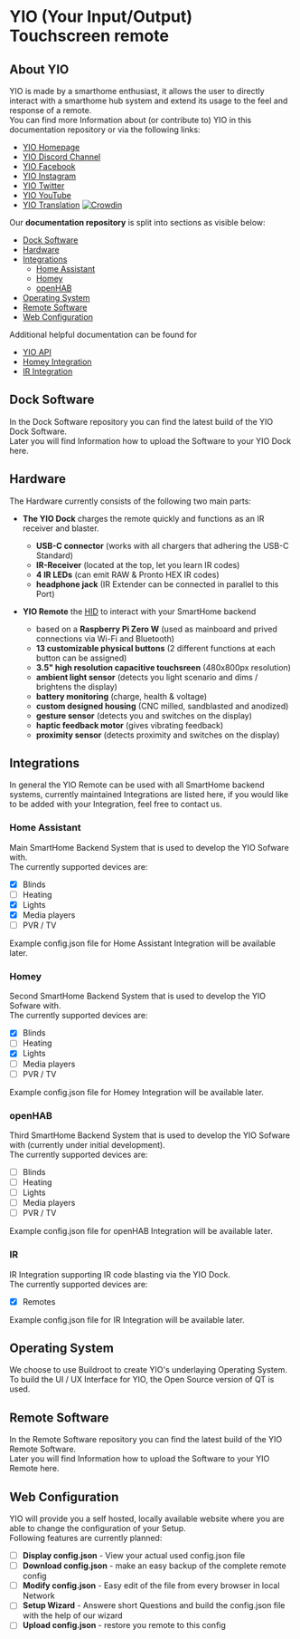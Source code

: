# YIO (Your Input/Output) Touchscreen remote

## About YIO
YIO is made by a smarthome enthusiast, it allows the user to directly interact with a smarthome hub system and extend its usage to the feel and response of a remote.  
You can find more Information about (or contribute to) YIO in this documentation repository or via the following links:

- [YIO Homepage](https://yio-remote.com)  
- [YIO Discord Channel](http://chat.yio-remote.com)  
- [YIO Facebook](https://www.facebook.com/YIOremote)  
- [YIO Instagram](https://www.instagram.com/yioremote/)  
- [YIO Twitter](https://twitter.com/yioremote)  
- [YIO YouTube](http://video.yio-remote.com/)  
- [YIO Translation](https://translate.yio-remote.com) [![Crowdin](https://d322cqt584bo4o.cloudfront.net/yio-remote-translation/localized.svg)](https://crowdin.com/project/yio-remote-translation)

Our **documentation repository** is split into sections as visible below:
 - [Dock Software](https://github.com/YIO-Remote/documentation#dock-software)
 - [Hardware](https://github.com/YIO-Remote/documentation#hardware)
 - [Integrations](https://github.com/YIO-Remote/documentation#integrations)
   * [Home Assistant](https://github.com/YIO-Remote/documentation#home-assistant)
   * [Homey](https://github.com/YIO-Remote/documentation#homey)
   * [openHAB](https://github.com/YIO-Remote/documentation#openhab)
- [Operating System](https://github.com/YIO-Remote/documentation#operating-system)
- [Remote Software](https://github.com/YIO-Remote/documentation#remote-software)
- [Web Configuration](https://github.com/YIO-Remote/documentation#web-configuration)

Additional helpful documentation can be found for
- [YIO API](https://github.com/YIO-Remote/documentation/blob/master/yio-api.md)
- [Homey Integration](https://github.com/YIO-Remote/documentation/blob/master/integration.homey.md)
- [IR Integration](https://github.com/YIO-Remote/documentation/blob/master/integration.ir.md)

## Dock Software
In the Dock Software repository you can find the latest build of the YIO Dock Software.  
Later you will find Information how to upload the Software to your YIO Dock here.

## Hardware
The Hardware currently consists of the following two main parts:

- **The YIO Dock** charges the remote quickly and functions as an IR receiver and blaster.
  * **USB-C connector** (works with all chargers that adhering the USB-C Standard)
  * **IR-Receiver** (located at the top, let you learn IR codes)
  * **4 IR LEDs** (can emit RAW & Pronto HEX IR codes)
  * **headphone jack** (IR Extender can be connected in parallel to this Port)

- **YIO Remote** the [HID](https://en.wikipedia.org/wiki/Human_interface_device) to interact with your SmartHome backend
  * based on a **Raspberry Pi Zero W** (used as mainboard and prived connections via Wi-Fi and Bluetooth)
  * **13 customizable physical buttons** (2 different functions at each button can be assigned)
  * **3.5" high resolution capacitive touchsreen** (480x800px resolution)
  * **ambient light sensor** (detects you light scenario and dims / brightens the display)
  * **battery monitoring** (charge, health & voltage)
  * **custom designed housing** (CNC milled, sandblasted and anodized)
  * **gesture sensor** (detects you and switches on the display)
  * **haptic feedback motor** (gives vibrating feedback)
  * **proximity sensor** (detects proximity and switches on the display)
  

## Integrations
In general the YIO Remote can be used with all SmartHome backend systems, currently maintained Integrations are listed here, if you would like to be added with your Integration, feel free to contact us.

### Home Assistant
Main SmartHome Backend System that is used to develop the YIO Sofware with.  
The currently supported devices are:
- [x] Blinds
- [ ] Heating
- [x] Lights
- [x] Media players
- [ ] PVR / TV

Example config.json file for Home Assistant Integration will be available later.

### Homey
Second SmartHome Backend System that is used to develop the YIO Sofware with.  
The currently supported devices are:
- [x] Blinds
- [ ] Heating
- [x] Lights
- [ ] Media players
- [ ] PVR / TV

Example config.json file for Homey Integration will be available later.

### openHAB
Third SmartHome Backend System that is used to develop the YIO Sofware with (currently under initial development).  
The currently supported devices are:
- [ ] Blinds
- [ ] Heating
- [ ] Lights
- [ ] Media players
- [ ] PVR / TV

Example config.json file for openHAB Integration will be available later.

### IR
IR Integration supporting IR code blasting via the YIO Dock.  
The currently supported devices are:
- [x] Remotes

Example config.json file for IR Integration will be available later.

## Operating System
We choose to use Buildroot to create YIO's underlaying Operating System.  
To build the UI / UX Interface for YIO, the Open Source version of QT is used.

## Remote Software
In the Remote Software repository you can find the latest build of the YIO Remote Software.  
Later you will find Information how to upload the Software to your YIO Remote here.

## Web Configuration
YIO will provide you a self hosted, locally available website where you are able to change the configuration of your Setup.  
Following features are currently planned:
- [ ] **Display config.json** - View your actual used config.json file
- [ ] **Download config.json** - make an easy backup of the complete remote config
- [ ] **Modify config.json** - Easy edit of the file from every browser in local Network
- [ ] **Setup Wizard** - Answere short Questions and build the config.json file with the help of our wizard
- [ ] **Upload config.json** - restore you remote to this config

